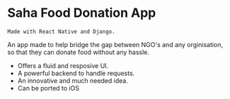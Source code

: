 # Saha Food Donation App
```
Made with React Native and Django.
```
An app made to help bridge the gap between NGO's and any orginisation, so that they can donate food without any hassle.
 - Offers a fluid and resposive UI.
 - A powerful backend to handle requests.
 - An innovative and much needed idea.
 - Can be ported to iOS
